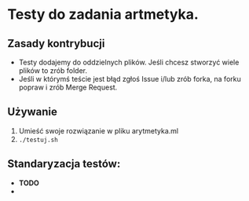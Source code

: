 # Testy do zadania artmetyka.

## Zasady kontrybucji
- Testy dodajemy do oddzielnych plików. Jeśli chcesz stworzyć wiele plików to zrób folder. 
- Jeśli w którymś teście jest błąd zgłoś Issue i/lub zrób forka, na forku popraw i zrób Merge Request.

## Używanie

1. Umieść swoje rozwiązanie w pliku arytmetyka.ml
2. `./testuj.sh`

## Standaryzacja testów:
- **TODO**
- 